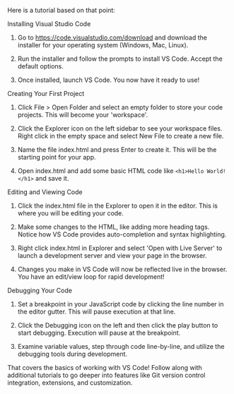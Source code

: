 Here is a tutorial based on that point:

Installing Visual Studio Code

1. Go to https://code.visualstudio.com/download and download the installer for your operating system (Windows, Mac, Linux).

2. Run the installer and follow the prompts to install VS Code. Accept the default options. 

3. Once installed, launch VS Code. You now have it ready to use!

Creating Your First Project

1. Click File > Open Folder and select an empty folder to store your code projects. This will become your 'workspace'.

2. Click the Explorer icon on the left sidebar to see your workspace files. Right click in the empty space and select New File to create a new file. 

3. Name the file index.html and press Enter to create it. This will be the starting point for your app.

4. Open index.html and add some basic HTML code like `<h1>Hello World!</h1>` and save it.

Editing and Viewing Code

1. Click the index.html file in the Explorer to open it in the editor. This is where you will be editing your code.

2. Make some changes to the HTML, like adding more heading tags. Notice how VS Code provides auto-completion and syntax highlighting.

3. Right click index.html in Explorer and select 'Open with Live Server' to launch a development server and view your page in the browser.

4. Changes you make in VS Code will now be reflected live in the browser. You have an edit/view loop for rapid development!

Debugging Your Code

1. Set a breakpoint in your JavaScript code by clicking the line number in the editor gutter. This will pause execution at that line.

2. Click the Debugging icon on the left and then click the play button to start debugging. Execution will pause at the breakpoint.

3. Examine variable values, step through code line-by-line, and utilize the debugging tools during development.

That covers the basics of working with VS Code! Follow along with additional tutorials to go deeper into features like Git version control integration, extensions, and customization.
